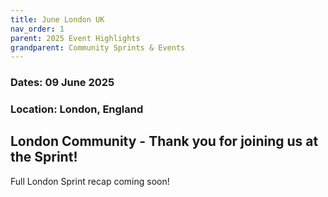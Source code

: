 ```yaml
---
title: June London UK
nav_order: 1
parent: 2025 Event Highlights
grandparent: Community Sprints & Events
---
```

### Dates: 09 June 2025

### Location: London, England

## London Community - Thank you for joining us at the Sprint!

Full London Sprint recap coming soon! 
